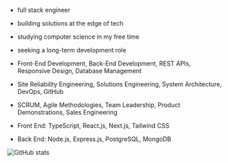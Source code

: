 - full stack engineer
- building solutions at the edge of tech
- studying computer science in my free time
- seeking a long-term development role

- Front-End Development, Back-End Development, REST APIs, Responsive Design, Database Management
- Site Reliability Engineering, Solutions Engineering, System Architecture, DevOps, GitHub
- SCRUM, Agile Methodologies, Team Leadership, Product Demonstrations, Sales Engineering

- Front End: TypeScript, React.js, Next.js, Tailwind CSS
- Back End: Node.js, Express.js, PostgreSQL, MongoDB

![GitHub stats](https://github-readme-stats.vercel.app/api?username=elehma4&theme=shadow_blue&show_icons=true)
